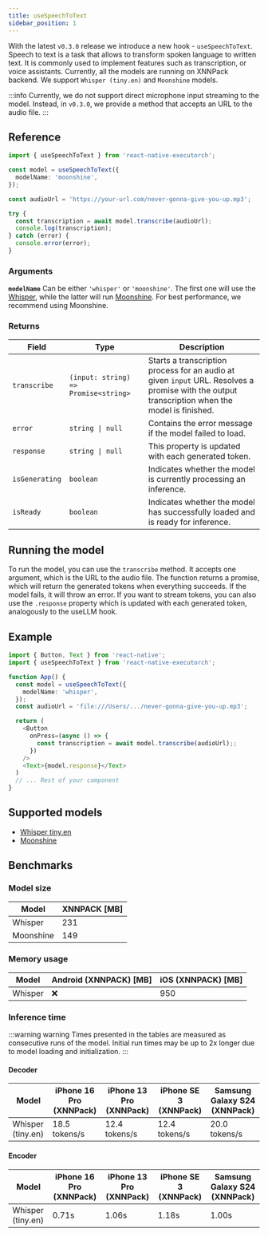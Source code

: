 ```yaml
---
title: useSpeechToText
sidebar_position: 1
---
```


With the latest `v0.3.0` release we introduce a new hook - `useSpeechToText`. Speech to text is a task that allows to transform spoken language to written text. It is commonly used to implement features such as transcription, or voice assistants. Currently, all the models are running on XNNPack backend. We support `Whisper (tiny.en)` and `Moonshine` models.

:::info
Currently, we do not support direct microphone input streaming to the model. Instead, in  `v0.3.0`, we provide a method that accepts an URL to the audio file.
:::

## Reference

```typescript
import { useSpeechToText } from 'react-native-executorch';

const model = useSpeechToText({
  modelName: 'moonshine',
});

const audioUrl = 'https://your-url.com/never-gonna-give-you-up.mp3';

try {
  const transcription = await model.transcribe(audioUrl);
  console.log(transcription);
} catch (error) {
  console.error(error);
}
```

### Arguments

**`modelName`**
Can be either `'whisper'` or `'moonshine'`. The first one will use the [Whisper](https://openai.com/index/whisper/), while the latter will run [Moonshine](https://github.com/usefulsensors/moonshine). For best performance, we recommend using Moonshine.

### Returns

| Field          | Type                                                         | Description                                                                                              |
| -------------- | ------------------------------------------------------------ | -------------------------------------------------------------------------------------------------------- |
| `transcribe`      | `(input: string) => Promise<string>` | Starts a transcription process for an audio at given `input` URL. Resolves a promise with the output transcription when the model is finished. |
| `error`        | <code>string &#124; null</code>                              | Contains the error message if the model failed to load.                                                  |
| `response`        | <code>string &#124; null</code>                              | This property is updated with each generated token.                                                  |
| `isGenerating` | `boolean`                                                    | Indicates whether the model is currently processing an inference.                                        |
| `isReady`      | `boolean`                                                    | Indicates whether the model has successfully loaded and is ready for inference.                          |

## Running the model

To run the model, you can use the `transcribe` method. It accepts one argument, which is the URL to the audio file. The function returns a promise, which will return the generated tokens when everything succeeds. If the model fails, it will throw an error. If you want to stream tokens, you can also use the `.response` property which is updated with each generated token, analogously to the useLLM hook.


## Example

```typescript
import { Button, Text } from 'react-native';
import { useSpeechToText } from 'react-native-executorch';

function App() {
  const model = useSpeechToText({
    modelName: 'whisper',
  });
  const audioUrl = 'file:///Users/.../never-gonna-give-you-up.mp3';

  return (
    <Button
      onPress=(async () => {
        const transcription = await model.transcribe(audioUrl);;
      })
    />
    <Text>{model.response}</Text>
  )
  // ... Rest of your component
}
```
## Supported models
- [Whisper tiny.en](https://github.com/openai/whisper)
- [Moonshine](https://github.com/usefulsensors/moonshine)

## Benchmarks

### Model size

| Model             | XNNPACK [MB] |
| ----------------- | ------------ |
| Whisper | 231     |
| Moonshine | 149   |

### Memory usage

| Model             | Android (XNNPACK) [MB] | iOS (XNNPACK) [MB] |
| ----------------- | ---------------------- | ------------------ |
| Whisper | ❌                    | 950                 |

### Inference time

:::warning warning
Times presented in the tables are measured as consecutive runs of the model. Initial run times may be up to 2x longer due to model loading and initialization.
:::

#### Decoder

| Model | iPhone 16 Pro (XNNPack) | iPhone 13 Pro (XNNPack) | iPhone SE 3 (XNNPack) | Samsung Galaxy S24 (XNNPack) |
| ------ | -----------------------| ---------------------- | --------------------- | ---------------------------- |
| Whisper (tiny.en) | 18.5 tokens/s | 12.4 tokens/s | 12.4 tokens/s | 20.0 tokens/s |

#### Encoder
| Model | iPhone 16 Pro (XNNPack) | iPhone 13 Pro (XNNPack) | iPhone SE 3 (XNNPack) | Samsung Galaxy S24 (XNNPack) |
| ------ | -----------------------| ---------------------- | --------------------- | ---------------------------- |
| Whisper (tiny.en) | 0.71s | 1.06s | 1.18s | 1.00s |

#

